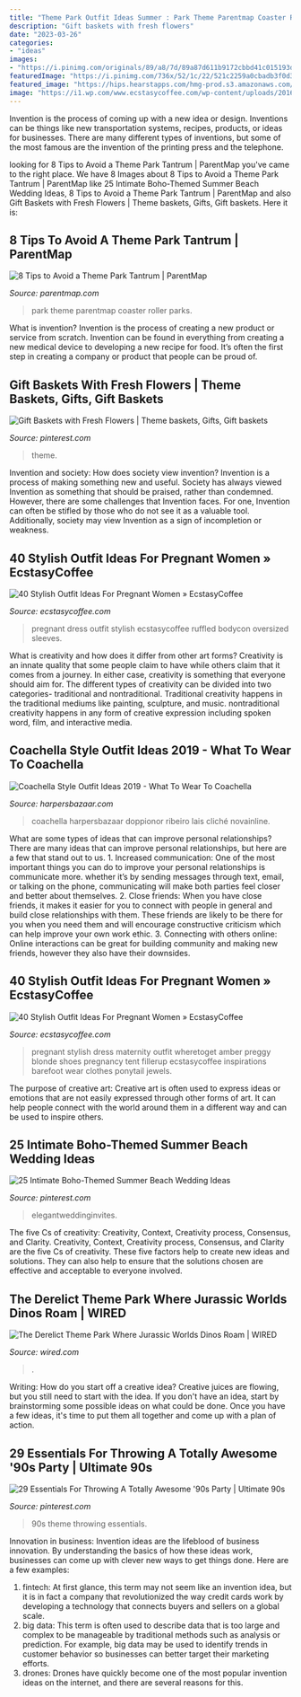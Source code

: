 ```yaml
---
title: "Theme Park Outfit Ideas Summer : Park Theme Parentmap Coaster Roller Parks"
description: "Gift baskets with fresh flowers"
date: "2023-03-26"
categories:
- "ideas"
images:
- "https://i.pinimg.com/originals/89/a8/7d/89a87d611b9172cbbd41c015193d4cf9.jpg"
featuredImage: "https://i.pinimg.com/736x/52/1c/22/521c2259a0cbadb3f0d34914d4b64788--s-party.jpg"
featured_image: "https://hips.hearstapps.com/hmg-prod.s3.amazonaws.com/images/hbz-lais-ribeiro-coachella-outfit-1553030138.jpg?crop=1xw:1xh;center,top&amp;resize=480:*"
image: "https://i1.wp.com/www.ecstasycoffee.com/wp-content/uploads/2016/11/Black-Shift-Dress.jpg?resize=600%2C898"
---
```



Invention is the process of coming up with a new idea or design. Inventions can be things like new transportation systems, recipes, products, or ideas for businesses. There are many different types of inventions, but some of the most famous are the invention of the printing press and the telephone.

	

		
looking for 8 Tips to Avoid a Theme Park Tantrum | ParentMap you've came to the right place. We have 8 Images about 8 Tips to Avoid a Theme Park Tantrum | ParentMap like 25 Intimate Boho-Themed Summer Beach Wedding Ideas, 8 Tips to Avoid a Theme Park Tantrum | ParentMap and also Gift Baskets with Fresh Flowers | Theme baskets, Gifts, Gift baskets. Here it is:
		
    
## 8 Tips To Avoid A Theme Park Tantrum | ParentMap

<img loading=lazy src="http://www.parentmap.com/sites/default/files/styles/1200x1200_scaled/public/2018-05/theme-park-roller-coaster-kids-mom-istock_0.jpg?itok=7RWPzJIm" onerror="this.onerror=null;this.src='https://tse1.mm.bing.net/th?id=OIP.mTY8Z3kdEEdK5ht2azWdRAHaE7&amp;pid=15.1';" alt="8 Tips to Avoid a Theme Park Tantrum | ParentMap">

_Source: parentmap.com_

>park theme parentmap coaster roller parks. 

	

What is invention?
Invention is the process of creating a new product or service from scratch. Invention can be found in everything from creating a new medical device to developing a new recipe for food. It’s often the first step in creating a company or product that people can be proud of.

    
## Gift Baskets With Fresh Flowers | Theme Baskets, Gifts, Gift Baskets

<img loading=lazy src="https://i.pinimg.com/736x/b2/98/fe/b298fe5122ac9033b02080e945e43f83.jpg" onerror="this.onerror=null;this.src='https://tse3.mm.bing.net/th?id=OIP.cpOU2nCh2Cqkfd-7np1LLwHaJ3&amp;pid=15.1';" alt="Gift Baskets with Fresh Flowers | Theme baskets, Gifts, Gift baskets">

_Source: pinterest.com_

>theme. 

	

Invention and society: How does society view invention?
Invention is a process of making something new and useful. Society has always viewed Invention as something that should be praised, rather than condemned. However, there are some challenges that Invention faces. For one, Invention can often be stifled by those who do not see it as a valuable tool. Additionally, society may view Invention as a sign of incompletion or weakness.

    
## 40 Stylish Outfit Ideas For Pregnant Women » EcstasyCoffee

<img loading=lazy src="https://i1.wp.com/www.ecstasycoffee.com/wp-content/uploads/2016/11/White-Bodycon-Dress-with-Oversized-Ruffled-Sleeves.jpg?resize=600%2C1103" onerror="this.onerror=null;this.src='https://tse4.mm.bing.net/th?id=OIP.NbcfKWFNMbAQD198NwqONwHaNn&amp;pid=15.1';" alt="40 Stylish Outfit Ideas For Pregnant Women » EcstasyCoffee">

_Source: ecstasycoffee.com_

>pregnant dress outfit stylish ecstasycoffee ruffled bodycon oversized sleeves. 

	

What is creativity and how does it differ from other art forms?
Creativity is an innate quality that some people claim to have while others claim that it comes from a journey. In either case, creativity is something that everyone should aim for. The different types of creativity can be divided into two categories- traditional and nontraditional. Traditional creativity happens in the traditional mediums like painting, sculpture, and music. nontraditional creativity happens in any form of creative expression including spoken word, film, and interactive media.

    
## Coachella Style Outfit Ideas 2019 - What To Wear To Coachella

<img loading=lazy src="https://hips.hearstapps.com/hmg-prod.s3.amazonaws.com/images/hbz-lais-ribeiro-coachella-outfit-1553030138.jpg?crop=1xw:1xh;center,top&amp;resize=480:*" onerror="this.onerror=null;this.src='https://tse3.mm.bing.net/th?id=OIP.dM6QUChSeOfXa5D-eZojPgHaLH&amp;pid=15.1';" alt="Coachella Style Outfit Ideas 2019 - What To Wear To Coachella">

_Source: harpersbazaar.com_

>coachella harpersbazaar doppionor ribeiro lais cliché novainline. 

	

What are some types of ideas that can improve personal relationships?
There are many ideas that can improve personal relationships, but here are a few that stand out to us. 1. Increased communication: One of the most important things you can do to improve your personal relationships is communicate more. whether it’s by sending messages through text, email, or talking on the phone, communicating will make both parties feel closer and better about themselves. 2. Close friends: When you have close friends, it makes it easier for you to connect with people in general and build close relationships with them. These friends are likely to be there for you when you need them and will encourage constructive criticism which can help improve your own work ethic. 3. Connecting with others online: Online interactions can be great for building community and making new friends, however they also have their downsides.

    
## 40 Stylish Outfit Ideas For Pregnant Women » EcstasyCoffee

<img loading=lazy src="https://i1.wp.com/www.ecstasycoffee.com/wp-content/uploads/2016/11/Black-Shift-Dress.jpg?resize=600%2C898" onerror="this.onerror=null;this.src='https://tse3.mm.bing.net/th?id=OIP.kF7D7DKlFeHrC3Wgph5dmwHaLF&amp;pid=15.1';" alt="40 Stylish Outfit Ideas For Pregnant Women » EcstasyCoffee">

_Source: ecstasycoffee.com_

>pregnant stylish dress maternity outfit wheretoget amber preggy blonde shoes pregnancy tent fillerup ecstasycoffee inspirations barefoot wear clothes ponytail jewels. 

	

The purpose of creative art:
Creative art is often used to express ideas or emotions that are not easily expressed through other forms of art. It can help people connect with the world around them in a different way and can be used to inspire others.

    
## 25 Intimate Boho-Themed Summer Beach Wedding Ideas

<img loading=lazy src="https://i.pinimg.com/originals/89/a8/7d/89a87d611b9172cbbd41c015193d4cf9.jpg" onerror="this.onerror=null;this.src='https://tse2.mm.bing.net/th?id=OIP.JOFtE5oAOfh-lxhH186fNwHaQF&amp;pid=15.1';" alt="25 Intimate Boho-Themed Summer Beach Wedding Ideas">

_Source: pinterest.com_

>elegantweddinginvites. 

	

The five Cs of creativity: Creativity, Context, Creativity process, Consensus, and Clarity.
Creativity, Context, Creativity process, Consensus, and Clarity are the five Cs of creativity. These five factors help to create new ideas and solutions. They can also help to ensure that the solutions chosen are effective and acceptable to everyone involved.

    
## The Derelict Theme Park Where Jurassic Worlds Dinos Roam | WIRED

<img loading=lazy src="https://media.wired.com/photos/5909557b76f462691f0128b3/191:100/pass/h_14212142.jpg" onerror="this.onerror=null;this.src='https://tse3.mm.bing.net/th?id=OIP.ICqzMmJA6spEgkFfYZe2mwHaD4&amp;pid=15.1';" alt="The Derelict Theme Park Where Jurassic Worlds Dinos Roam | WIRED">

_Source: wired.com_

>. 

	

Writing: How do you start off a creative idea?
Creative juices are flowing, but you still need to start with the idea.  If you don't have an idea, start by brainstorming some possible ideas on what could be done. Once you have a few ideas, it's time to put them all together and come up with a plan of action.

    
## 29 Essentials For Throwing A Totally Awesome &#039;90s Party | Ultimate 90s

<img loading=lazy src="https://i.pinimg.com/736x/52/1c/22/521c2259a0cbadb3f0d34914d4b64788--s-party.jpg" onerror="this.onerror=null;this.src='https://tse3.mm.bing.net/th?id=OIP.RP3q1zPpOkemiU86TexgagHaKW&amp;pid=15.1';" alt="29 Essentials For Throwing A Totally Awesome &#039;90s Party | Ultimate 90s">

_Source: pinterest.com_

>90s theme throwing essentials. 

	

Innovation in business:
Invention ideas are the lifeblood of business innovation. By understanding the basics of how these ideas work, businesses can come up with clever new ways to get things done. Here are a few examples: 
1. fintech: At first glance, this term may not seem like an invention idea, but it is in fact a company that revolutionized the way credit cards work by developing a technology that connects buyers and sellers on a global scale.
2. big data: This term is often used to describe data that is too large and complex to be manageable by traditional methods such as analysis or prediction. For example, big data may be used to identify trends in customer behavior so businesses can better target their marketing efforts. 
3. drones: Drones have quickly become one of the most popular invention ideas on the internet, and there are several reasons for this.

